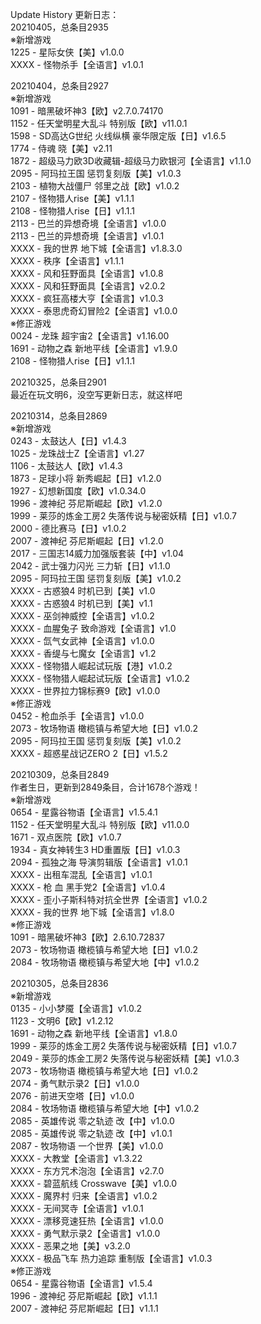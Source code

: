 Update History 更新日志：  
20210405，总条目2935  
※新增游戏  
1225 - 星际女侠【美】v1.0.0  
XXXX - 怪物杀手【全语言】v1.0.1  
  
20210404，总条目2927  
※新增游戏  
1091 - 暗黑破坏神3【欧】v2.7.0.74170  
1152 - 任天堂明星大乱斗 特别版【欧】v11.0.1  
1598 - SD高达G世纪 火线纵横 豪华限定版【日】v1.6.5  
1774 - 侍魂 晓【美】v2.11  
1872 - 超级马力欧3D收藏辑-超级马力欧银河【全语言】v1.1.0  
2095 - 阿玛拉王国 惩罚复刻版【美】v1.0.3  
2103 - 植物大战僵尸 邻里之战【欧】v1.0.2  
2107 - 怪物猎人rise【美】v1.1.1  
2108 - 怪物猎人rise【日】v1.1.1  
2113 - 巴兰的异想奇境【全语言】v1.0.0  
2113 - 巴兰的异想奇境【全语言】v1.0.1  
XXXX - 我的世界 地下城【全语言】v1.8.3.0  
XXXX - 秩序【全语言】v1.1.1  
XXXX - 风和狂野面具【全语言】v1.0.8  
XXXX - 风和狂野面具【全语言】v2.0.2  
XXXX - 疯狂高楼大亨【全语言】v1.0.3  
XXXX - 泰思虎奇幻冒险2【全语言】v1.0.0  
※修正游戏  
0024 - 龙珠 超宇宙2【全语言】v1.16.00  
1691 - 动物之森 新地平线【全语言】v1.9.0  
2108 - 怪物猎人rise【日】v1.1.1  
  
20210325，总条目2901  
最近在玩文明6，没空写更新日志，就这样吧  
  
20210314，总条目2869  
※新增游戏  
0243 - 太鼓达人【日】v1.4.3  
1025 - 龙珠战士Z【全语言】v1.27  
1106 - 太鼓达人【欧】v1.4.3  
1873 - 足球小将 新秀崛起【日】v1.2.0  
1927 - 幻想新国度【欧】v1.0.34.0  
1996 - 渡神纪 芬尼斯崛起【欧】v1.2.0  
1999 - 莱莎的炼金工房2 失落传说与秘密妖精【日】v1.0.7  
2000 - 德比赛马【日】v1.0.2  
2007 - 渡神纪 芬尼斯崛起【日】v1.2.0  
2017 - 三国志14威力加强版套装【中】v1.04  
2042 - 武士强力闪光 三力斩【日】v1.1.0  
2095 - 阿玛拉王国 惩罚复刻版【美】v1.0.2  
XXXX - 古惑狼4 时机已到【美】v1.0  
XXXX - 古惑狼4 时机已到【美】v1.1  
XXXX - 巫剑神威控【全语言】v1.0.2  
XXXX - 血腥兔子 致命游戏【全语言】v1.0  
XXXX - 氙气女武神【全语言】v1.0.0  
XXXX - 香缇与七魔女【全语言】v1.2  
XXXX - 怪物猎人崛起试玩版【港】v1.0.2  
XXXX - 怪物猎人崛起试玩版【全语言】v1.0.2  
XXXX - 世界拉力锦标赛9【欧】v1.0.0  
※修正游戏  
0452 - 枪血杀手【全语言】v1.0.0  
2073 - 牧场物语 橄榄镇与希望大地【日】v1.0.2  
2095 - 阿玛拉王国 惩罚复刻版【美】v1.0.2  
XXXX - 超惑星战记ZERO 2【日】v1.5.2  
  
20210309，总条目2849  
作者生日，更新到2849条目，合计1678个游戏！  
※新增游戏  
0654 - 星露谷物语【全语言】v1.5.4.1  
1152 - 任天堂明星大乱斗 特别版【欧】v11.0.0  
1671 - 双点医院【欧】v1.0.7  
1934 - 真女神转生3 HD重置版【日】v1.0.3  
2094 - 孤独之海 导演剪辑版【全语言】v1.0.1  
XXXX - 出租车混乱【全语言】v1.0.1  
XXXX - 枪 血 黑手党2【全语言】v1.0.4  
XXXX - 歪小子斯科特对抗全世界【全语言】v1.0.2  
XXXX - 我的世界 地下城【全语言】v1.8.0  
※修正游戏  
1091 - 暗黑破坏神3【欧】2.6.10.72837  
2073 - 牧场物语 橄榄镇与希望大地【日】v1.0.2  
2084 - 牧场物语 橄榄镇与希望大地【中】v1.0.2  
  
20210305，总条目2836  
※新增游戏  
0135 - 小小梦魇【全语言】v1.0.2  
1123 - 文明6【欧】v1.2.12  
1691 - 动物之森 新地平线【全语言】v1.8.0  
1999 - 莱莎的炼金工房2 失落传说与秘密妖精【日】v1.0.7  
2049 - 莱莎的炼金工房2 失落传说与秘密妖精【美】v1.0.3  
2073 - 牧场物语 橄榄镇与希望大地【日】v1.0.2  
2074 - 勇气默示录2【日】v1.0.0  
2076 - 前进天空塔【日】v1.0.0  
2084 - 牧场物语 橄榄镇与希望大地【中】v1.0.2  
2085 - 英雄传说 零之轨迹 改【中】v1.0.0  
2085 - 英雄传说 零之轨迹 改【中】v1.0.1  
2087 - 牧场物语 一个世界【美】v1.0.0  
XXXX - 大教堂【全语言】v1.3.22  
XXXX - 东方咒术泡泡【全语言】v2.7.0  
XXXX - 碧蓝航线 Crosswave【美】v1.0.0  
XXXX - 魔界村 归来【全语言】v1.0.2  
XXXX - 无间冥寺【全语言】v1.0.1  
XXXX - 漂移竞速狂热【全语言】v1.0.0  
XXXX - 勇气默示录2【全语言】v1.0.0  
XXXX - 恶果之地【美】v3.2.0  
XXXX - 极品飞车 热力追踪 重制版【全语言】v1.0.3  
※修正游戏  
0654 - 星露谷物语【全语言】v1.5.4  
1996 - 渡神纪 芬尼斯崛起【欧】v1.1.1  
2007 - 渡神纪 芬尼斯崛起【日】v1.1.1
